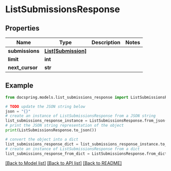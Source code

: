 # ListSubmissionsResponse


## Properties

Name | Type | Description | Notes
------------ | ------------- | ------------- | -------------
**submissions** | [**List[Submission]**](Submission.md) |  | 
**limit** | **int** |  | 
**next_cursor** | **str** |  | 

## Example

```python
from docspring.models.list_submissions_response import ListSubmissionsResponse

# TODO update the JSON string below
json = "{}"
# create an instance of ListSubmissionsResponse from a JSON string
list_submissions_response_instance = ListSubmissionsResponse.from_json(json)
# print the JSON string representation of the object
print(ListSubmissionsResponse.to_json())

# convert the object into a dict
list_submissions_response_dict = list_submissions_response_instance.to_dict()
# create an instance of ListSubmissionsResponse from a dict
list_submissions_response_from_dict = ListSubmissionsResponse.from_dict(list_submissions_response_dict)
```
[[Back to Model list]](../README.md#documentation-for-models) [[Back to API list]](../README.md#documentation-for-api-endpoints) [[Back to README]](../README.md)


